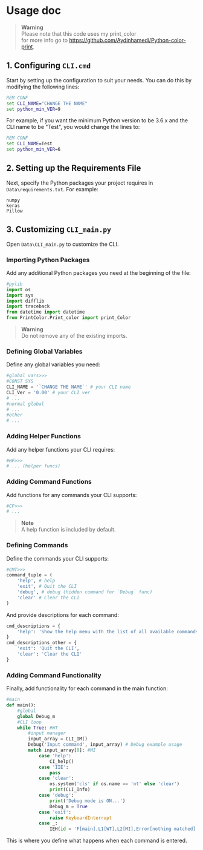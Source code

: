 # Usage doc

>  **Warning**\
>  Please note that this code uses my print_color\
>  for more info go to https://github.com/Aydinhamedi/Python-color-print.

## 1. Configuring `CLI.cmd`

Start by setting up the configuration to suit your needs. You can do this by modifying the following lines:

```bat
REM CONF
set CLI_NAME="CHANGE THE NAME" 
set python_min_VER=9
```

For example, if you want the minimum Python version to be 3.6.x and the CLI name to be "Test", you would change the lines to:

```bat
REM CONF
set CLI_NAME=Test
set python_min_VER=6 
```

## 2. Setting up the Requirements File

Next, specify the Python packages your project requires in `Data\requirements.txt`. For example:

```requirements
numpy
keras
Pillow
```

## 3. Customizing `CLI_main.py`

Open `Data\CLI_main.py` to customize the CLI.

### Importing Python Packages

Add any additional Python packages you need at the beginning of the file:

```python
#pylib
import os
import sys
import difflib
import traceback
from datetime import datetime
from PrintColor.Print_color import print_Color
```

> **Warning**\
> Do not remove any of the existing imports.

### Defining Global Variables

Define any global variables you need:

```python
#global vars>>>
#CONST SYS
CLI_NAME = '`CHANGE THE NAME`' # your CLI name
CLI_Ver = '0.00' # your CLI ver
# ...
#normal global
# ...
#other
# ...
```

### Adding Helper Functions

Add any helper functions your CLI requires:

```python
#HF>>>
# ... (helper funcs)
```

### Adding Command Functions

Add functions for any commands your CLI supports:

```python
#CF>>>
# ...
```

> **Note**\
> A help function is included by default.

### Defining Commands

Define the commands your CLI supports:

```python
#CMT>>>
command_tuple = (
    'help', # help
    'exit', # Quit the CLI
    'debug', # debug (hidden command for `Debug` func)
    'clear' # Clear the CLI
)
```

And provide descriptions for each command:

```python
cmd_descriptions = {
    'help': 'Show the help menu with the list of all available commands'
}
cmd_descriptions_other = {
    'exit': 'Quit the CLI',
    'clear': 'Clear the CLI'
}
```

### Adding Command Functionality

Finally, add functionality for each command in the main function:

```python
#main
def main():
    #global
    global Debug_m
    #CLI loop
    while True: #WT
        #input manager
        input_array = CLI_IM()
        Debug('Input command', input_array) # Debug example usage
        match input_array[0]: #MI
            case 'help':
                CI_help() 
            case 'IIE':
                pass
            case 'clear':
                os.system('cls' if os.name == 'nt' else 'clear')
                print(CLI_Info)
            case 'debug':
                print('Debug mode is ON...')
                Debug_m = True
            case 'exit':
                raise KeyboardInterrupt
            case _:
                IEH(id = 'F[main],L1[WT],L2[MI],Error[nothing matched]', stop = False, DEV = False)
```

This is where you define what happens when each command is entered.
